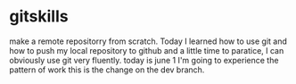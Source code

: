 # gitskills
make a remote repositorry from scratch.
Today I learned how to use git and how to push my local repository to github
and a little time to paratice, I can obviously use git very fluently.
today is june 1 I'm going to experience the pattern of work
this is the change on the dev branch.
